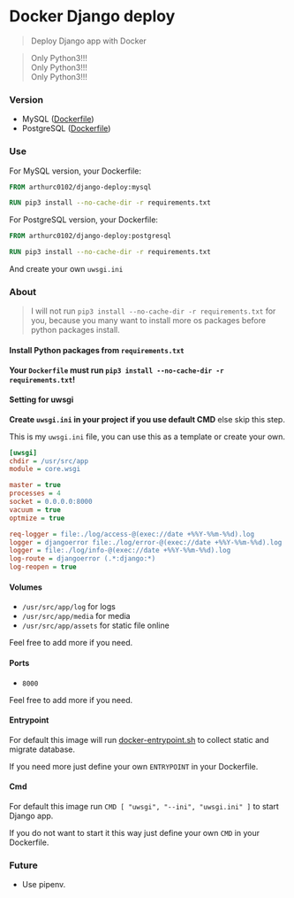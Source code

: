 # Docker Django deploy

> Deploy Django app with Docker

> Only Python3!!!  
> Only Python3!!!  
> Only Python3!!!


### Version

- MySQL ([Dockerfile](./mysql/Dockerfile))
- PostgreSQL ([Dockerfile](./postgresql/Dockerfile))


### Use

For MySQL version, your Dockerfile:
```Dockerfile
FROM arthurc0102/django-deploy:mysql

RUN pip3 install --no-cache-dir -r requirements.txt
```

For PostgreSQL version, your Dockerfile:
```Dockerfile
FROM arthurc0102/django-deploy:postgresql

RUN pip3 install --no-cache-dir -r requirements.txt
```

And create your own `uwsgi.ini`

### About

> I will not run `pip3 install --no-cache-dir -r requirements.txt` for you, because you many want to install more os packages before python packages install.


#### Install Python packages from `requirements.txt`

**Your `Dockerfile` must run `pip3 install --no-cache-dir -r requirements.txt`!**


#### Setting for uwsgi

**Create `uwsgi.ini` in your project if you use default CMD** else skip this step.

This is my `uwsgi.ini` file, you can use this as a template or create your own.
```ini
[uwsgi]
chdir = /usr/src/app
module = core.wsgi

master = true
processes = 4
socket = 0.0.0.0:8000
vacuum = true
optmize = true

req-logger = file:./log/access-@(exec://date +%%Y-%%m-%%d).log
logger = djangoerror file:./log/error-@(exec://date +%%Y-%%m-%%d).log
logger = file:./log/info-@(exec://date +%%Y-%%m-%%d).log
log-route = djangoerror (.*:django:*)
log-reopen = true
```


#### Volumes

- `/usr/src/app/log` for logs
- `/usr/src/app/media` for media
- `/usr/src/app/assets` for static file online

Feel free to add more if you need.


#### Ports

- `8000`

Feel free to add more if you need.


#### Entrypoint

For default this image will run [docker-entrypoint.sh](../docker-entrypoint.sh) to collect static and migrate database.

If you need more just define your own `ENTRYPOINT` in your Dockerfile.


#### Cmd

For default this image run `CMD [ "uwsgi", "--ini", "uwsgi.ini" ]` to start Django app.

If you do not want to start it this way just define your own `CMD` in your Dockerfile.


### Future

- Use pipenv.
